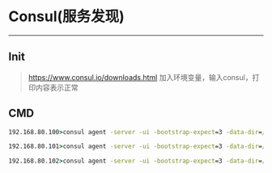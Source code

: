 # Consul(服务发现)

---

## Init
> https://www.consul.io/downloads.html
> 加入环境变量，输入consul，打印内容表示正常

## CMD
```cmd
192.168.80.100>consul agent -server -ui -bootstrap-expect=3 -data-dir=/tmp/consul -node=consul-1 -client=0.0.0.0 -bind=192.168.80.100 -datacenter=dc1

192.168.80.101>consul agent -server -ui -bootstrap-expect=3 -data-dir=/tmp/consul -node=consul-2 -client=0.0.0.0 -bind=192.168.80.101 -datacenter=dc1 -join 192.168.80.100

192.168.80.102>consul agent -server -ui -bootstrap-expect=3 -data-dir=/tmp/consul -node=consul-3 -client=0.0.0.0 -bind=192.168.80.102 -datacenter=dc1 -join 192.168.80.100
```
